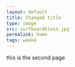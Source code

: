```yaml
---
layout: default
title: Changed title
type: image
src: surfboardklein.jpg
permalink: home
tags: week4
---
```


this is the second page